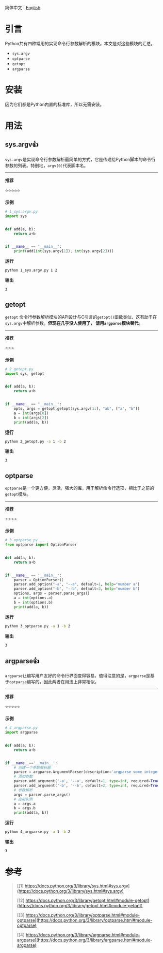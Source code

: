 简体中文 | [English](/README.md)
# 引言
Python共有四种常用的实现命令行参数解析的模块，本文是对这些模块的汇总。
- `sys.argv`
- `optparse`
- `getopt`
- `argparse`
# 安装
因为它们都是Python内置的标准库，所以无需安装。
# 用法
## sys.argv👍
`sys.argv`是实现命令行参数解析最简单的方式，它是传递给Python脚本的命令行参数的列表。特别地，`argv[0]`代表脚本名。

---
**推荐**

⭐⭐⭐⭐⭐

**示例**
```python
# 1_sys.argv.py
import sys


def add(a, b):
    return a+b


if __name__ == '__main__':
    print(add(int(sys.argv[1]), int(sys.argv[2])))
```
**运行**
```bash
python 1_sys.argv.py 1 2
```
**输出**
```bash
3
```
## getopt
`getopt` 命令行参数解析模块的API设计与C引言的`getopt()`函数类似，这有助于在`sys.argv`中解析参数。**但现在几乎没人使用了， 请用`argparse`模块替代。**

---
**推荐**

⭐⭐⭐

**示例**
```python
# 2_getopt.py
import sys, getopt


def add(a, b):
    return a+b


if __name__ == "__main__":
    opts, args = getopt.getopt(sys.argv[1:], "ab", ["a", "b"])
    a = int(args[0])
    b = int(args[2])
    print(add(a, b))
```
**运行**
```bash
python 2_getopt.py -a 1 -b 2
```
**输出**
```bash
3
```
## optparse
`optparse`是一个更方便，灵活，强大的库，用于解析命令行选项，相比于之前的`getopt`模块。

---
**推荐**

⭐⭐⭐⭐

**示例**
```python
# 3_optparse.py
from optparse import OptionParser


def add(a, b):
    return a+b


if __name__ == '__main__':
    parser = OptionParser()
    parser.add_option("-a", "--a", default=1, help="number a")
    parser.add_option("-b", "--b", default=2, help="number b")
    options, args = parser.parse_args()
    a = int(options.a)
    b = int(options.b)
    print(add(a, b))
```
**运行**
```bash
python 3_optparse.py -a 1 -b 2
```
**输出**
```bash
3
```
## argparse👍
`argparse`让编写用户友好的命令行界面变得容易。值得注意的是，`argparse`是基于`optparse`编写的，因此两者在用法上非常相似。

---
**推荐**

⭐⭐⭐⭐⭐

**示例**
```python
# 4_argparse.py
import argparse


def add(a, b):
    return a+b


if __name__=='__main__':
    # 创建一个参数解析器
    parser = argparse.ArgumentParser(description='argparse some integers.')
    # 添加参数
    parser.add_argument('-a', '--a', default=1, type=int, required=True, help='number a')
    parser.add_argument('-b', '--b', default=2, type=int, required=True, help='number b')
    # 参数解析
    args = parser.parse_args()
    # 应用实例
    a = args.a
    b = args.b
    print(add(a, b))
```
**运行**
```bash
python 4_argparse.py -a 1 -b 2
```
**输出**
```bash
3
```
# 参考
> [[1] https://docs.python.org/3/library/sys.html#sys.argv](https://docs.python.org/3/library/sys.html#sys.argv)
> 
> [[2] https://docs.python.org/3/library/getopt.html#module-getopt](https://docs.python.org/3/library/getopt.html#module-getopt)
>
> [[3] https://docs.python.org/3/library/optparse.html#module-optparse](https://docs.python.org/3/library/optparse.html#module-optparse)
>
> [[4] https://docs.python.org/3/library/argparse.html#module-argparse](https://docs.python.org/3/library/argparse.html#module-argparse)

